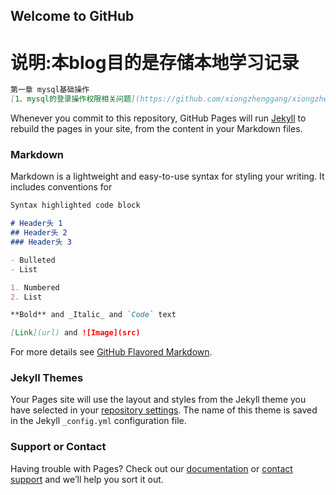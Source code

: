 ## Welcome to GitHub 
# 说明:本blog目的是存储本地学习记录
```markdown
第一章 mysql基础操作
[1、mysql的登录操作权限相关问题](https://github.com/xiongzhenggang/xiongzhenggang.github.blog/edit/master/数据库相关/mysql登录编码权限赋予.txt) .
```
Whenever you commit to this repository, GitHub Pages will run [Jekyll](https://jekyllrb.com/) to rebuild the pages in your site, from the content in your Markdown files.

### Markdown

Markdown is a lightweight and easy-to-use syntax for styling your writing. It includes conventions for

```markdown
Syntax highlighted code block

# Header头 1
## Header头 2
### Header头 3

- Bulleted
- List

1. Numbered
2. List

**Bold** and _Italic_ and `Code` text

[Link](url) and ![Image](src)
```

For more details see [GitHub Flavored Markdown](https://guides.github.com/features/mastering-markdown/).

### Jekyll Themes

Your Pages site will use the layout and styles from the Jekyll theme you have selected in your [repository settings](https://github.com/xiongzhenggang/xiongzhenggang.github.blog/settings). The name of this theme is saved in the Jekyll `_config.yml` configuration file.

### Support or Contact

Having trouble with Pages? Check out our [documentation](https://help.github.com/categories/github-pages-basics/) or [contact support](https://github.com/contact) and we’ll help you sort it out.

